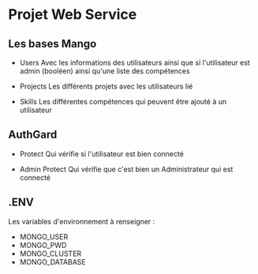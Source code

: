 # Projet Web Service

## Les bases Mango
- Users
Avec les informations des utilisateurs ainsi que si l'utilisateur est admin (booléen) ainsi qu'une liste des compétences

- Projects
Les différents projets avec les utilisateurs lié

- Skills
Les différentes compétences qui peuvent être ajouté à un utilisateur


## AuthGard
- Protect
Qui vérifie si l'utilisateur est bien connecté

- Admin Protect
Qui vérifie que c'est bien un Administrateur qui est connecté


## .ENV
Les variables d'environnement à renseigner :
- MONGO_USER
- MONGO_PWD
- MONGO_CLUSTER
- MONGO_DATABASE